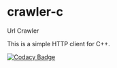 # crawler-c
Url Crawler

This is a simple HTTP client for C++.

[![Codacy Badge](https://app.codacy.com/project/badge/Grade/37b7c20dfadb415784f5edcba31205f0)](https://www.codacy.com/gh/gandaierama/crawler-c/dashboard?utm_source=github.com&amp;utm_medium=referral&amp;utm_content=gandaierama/crawler-c&amp;utm_campaign=Badge_Grade)
